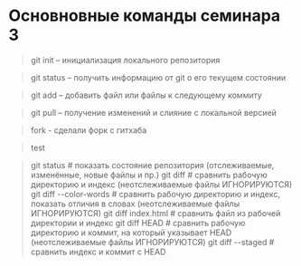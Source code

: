 # Основновные команды семинара 3

> git init – инициализация локального репозитория

> git status – получить информацию от git о его текущем состоянии

> git add – добавить файл или файлы к следующему коммиту

> git pull – получение изменений и слияние с локальной версией

> fork - сделали форк с гитхаба

> test

> git status              # показать состояние репозитория (отслеживаемые, изменённые, новые файлы и пр.)
>  git diff                # сравнить рабочую директорию и индекс (неотслеживаемые файлы ИГНОРИРУЮТСЯ)
> git diff --color-words  # сравнить рабочую директорию и индекс, показать отличия в словах (неотслеживаемые файлы ИГНОРИРУЮТСЯ)
> git diff index.html     # сравнить файл из рабочей директории и индекс
> git diff HEAD           # сравнить рабочую директорию и коммит, на который указывает HEAD (неотслеживаемые файлы ИГНОРИРУЮТСЯ)
> git diff --staged       # сравнить индекс и коммит с HEAD
